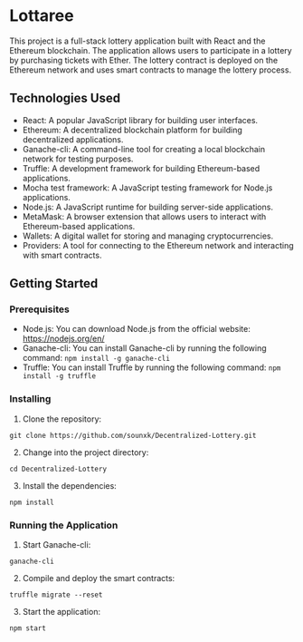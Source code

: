 
Lottaree
=====================================

This project is a full-stack lottery application built with React and the Ethereum blockchain. The application allows users to participate in a lottery by purchasing tickets with Ether. The lottery contract is deployed on the Ethereum network and uses smart contracts to manage the lottery process.

Technologies Used
-----------------

-   React: A popular JavaScript library for building user interfaces.
-   Ethereum: A decentralized blockchain platform for building decentralized applications.
-   Ganache-cli: A command-line tool for creating a local blockchain network for testing purposes.
-   Truffle: A development framework for building Ethereum-based applications.
-   Mocha test framework: A JavaScript testing framework for Node.js applications.
-   Node.js: A JavaScript runtime for building server-side applications.
-   MetaMask: A browser extension that allows users to interact with Ethereum-based applications.
-   Wallets: A digital wallet for storing and managing cryptocurrencies.
-   Providers: A tool for connecting to the Ethereum network and interacting with smart contracts.

Getting Started
---------------

### Prerequisites

-   Node.js: You can download Node.js from the official website: <https://nodejs.org/en/>
-   Ganache-cli: You can install Ganache-cli by running the following command: `npm install -g ganache-cli`
-   Truffle: You can install Truffle by running the following command: `npm install -g truffle`

### Installing

1.  Clone the repository:



`git clone https://github.com/sounxk/Decentralized-Lottery.git`

2.  Change into the project directory:


`cd Decentralized-Lottery`

3.  Install the dependencies:

`npm install`

### Running the Application

1.  Start Ganache-cli:

`ganache-cli`

2.  Compile and deploy the smart contracts:



`truffle migrate --reset`

3.  Start the application:

`npm start`
